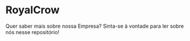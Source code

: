 # RoyalCrow
Quer saber mais sobre nossa Empresa? Sinta-se à vontade para ler sobre nós nesse repositório! 
